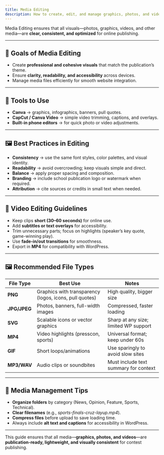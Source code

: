 ```yaml
---
title: Media Editing
description: How to create, edit, and manage graphics, photos, and videos for online publishing
---
```


Media Editing ensures that all visuals—photos, graphics, videos, and other media—are **clear, consistent, and optimized** for online publishing.

---

## 🎯 Goals of Media Editing  
- Create **professional and cohesive visuals** that match the publication’s theme.  
- Ensure **clarity, readability, and accessibility** across devices.  
- Manage media files efficiently for smooth website integration.  

---

## 🎨 Tools to Use  
- **Canva** → graphics, infographics, banners, pull quotes.  
- **CapCut / Canva Video** → simple video trimming, captions, and overlays.  
- **Built-in phone editors** → for quick photo or video adjustments.  

---

## 🖼️ Best Practices in Editing  
- **Consistency** → use the same font styles, color palettes, and visual identity.  
- **Readability** → avoid overcrowding; keep visuals simple and direct.  
- **Balance** → apply proper spacing and composition.  
- **Branding** → include school publication logo or watermark when required.  
- **Attribution** → cite sources or credits in small text when needed.  

---

## 🎥 Video Editing Guidelines  
- Keep clips **short (30–60 seconds)** for online use.  
- Add **subtitles or text overlays** for accessibility.  
- Trim unnecessary parts; focus on highlights (speaker’s key quote, game-winning play).  
- Use **fade-in/out transitions** for smoothness.  
- Export in **MP4** for compatibility with WordPress.  

---

## 🖼️ Recommended File Types  

| File Type | Best Use | Notes |
|-----------|----------|-------|
| **PNG** | Graphics with transparency (logos, icons, pull quotes) | High quality, bigger size |
| **JPG/JPEG** | Photos, banners, full-width images | Compressed, faster loading |
| **SVG** | Scalable icons or vector graphics | Sharp at any size; limited WP support |
| **MP4** | Video highlights (presscon, sports) | Universal format; keep under 60s |
| **GIF** | Short loops/animations | Use sparingly to avoid slow sites |
| **MP3/WAV** | Audio clips or soundbites | Must include text summary for context |

---

## 📂 Media Management Tips  
- **Organize folders** by category (News, Opinion, Feature, Sports, Technical).  
- **Clear filenames** (e.g., *sports-finals-cruz-layup.mp4*).  
- **Compress files** before upload to save loading time.  
- Always include **alt text and captions** for accessibility in WordPress.  

---

This guide ensures that all media—**graphics, photos, and videos**—are **publication-ready, lightweight, and visually consistent** for contest publishing.

